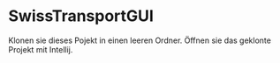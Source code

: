 # SwissTransportGUI

Klonen sie dieses Pojekt in einen leeren Ordner. Öffnen sie das geklonte Projekt mit Intellij.
